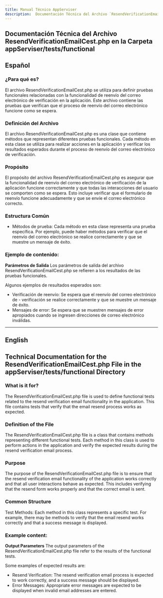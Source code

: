 ```yaml
---
title: Manual Técnico AppServiser
description:  Documentación Técnica del Archivo `ResendVerificationEmailCest.php`
---
```


## Documentación Técnica del Archivo ResendVerificationEmailCest.php en la Carpeta appServiser/tests/functional

## Español

### ¿Para qué es?
El archivo ResendVerificationEmailCest.php se utiliza para definir pruebas funcionales relacionadas con la funcionalidad de reenvío del correo electrónico de verificación en la aplicación. Este archivo contiene las pruebas que verifican que el proceso de reenvío del correo electrónico funcione como se espera.

### Definición del Archivo
El archivo ResendVerificationEmailCest.php es una clase que contiene métodos que representan diferentes pruebas funcionales. Cada método en esta clase se utiliza para realizar acciones en la aplicación y verificar los resultados esperados durante el proceso de reenvío del correo electrónico de verificación.

### Propósito
El propósito del archivo ResendVerificationEmailCest.php es asegurar que la funcionalidad de reenvío del correo electrónico de verificación de la aplicación funcione correctamente y que todas las interacciones del usuario se comporten como se espera. Esto incluye verificar que el formulario de reenvío funcione adecuadamente y que se envíe el correo electrónico correcto.

### Estructura Común
- Métodos de prueba: Cada método en esta clase representa una prueba específica. Por ejemplo, puede haber métodos para verificar que el reenvío del correo electrónico se realice correctamente y que se muestre un mensaje de éxito.

### Ejemplo de contenido:
**Parámetros de Salida**
Los parámetros de salida del archivo ResendVerificationEmailCest.php se refieren a los resultados de las pruebas funcionales. 

Algunos ejemplos de resultados esperados son:
- Verificación de reenvío: Se espera que el reenvío del correo electrónico de - verificación se realice correctamente y que se muestre un mensaje de éxito.
- Mensajes de error: Se espera que se muestren mensajes de error apropiados cuando se ingresen direcciones de correo electrónico inválidas.
---

## English

## Technical Documentation for the ResendVerificationEmailCest.php File in the appServiser/tests/functional Directory

### What is it for?
The ResendVerificationEmailCest.php file is used to define functional tests related to the resend verification email functionality in the application. This file contains tests that verify that the email resend process works as expected.

### Definition of the File
The ResendVerificationEmailCest.php file is a class that contains methods representing different functional tests. Each method in this class is used to perform actions in the application and verify the expected results during the resend verification email process.

### Purpose
The purpose of the ResendVerificationEmailCest.php file is to ensure that the resend verification email functionality of the application works correctly and that all user interactions behave as expected. This includes verifying that the resend form works properly and that the correct email is sent.

### Common Structure
Test Methods: Each method in this class represents a specific test. For example, there may be methods to verify that the email resend works correctly and that a success message is displayed.

### Example content:
**Output Parameters**
The output parameters of the ResendVerificationEmailCest.php file refer to the results of the functional tests. 

Some examples of expected results are:
- Resend Verification: The resend verification email process is expected to work correctly, and a success message should be displayed.
- Error Messages: Appropriate error messages are expected to be displayed when invalid email addresses are entered.
